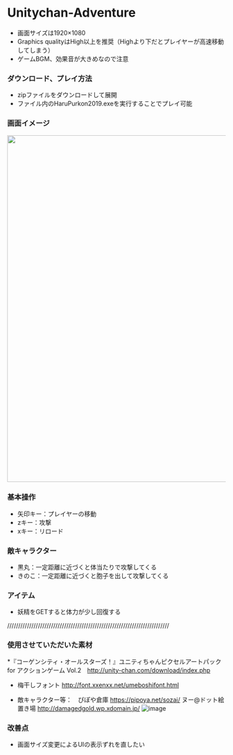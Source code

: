 # Unitychan-Adventure

* 画面サイズは1920×1080
* Graphics qualityはHigh以上を推奨（Highより下だとプレイヤーが高速移動してしまう）
* ゲームBGM、効果音が大きめなので注意

### ダウンロード、プレイ方法
* zipファイルをダウンロードして展開
* ファイル内のHaruPurkon2019.exeを実行することでプレイ可能

### 画面イメージ
<img src="https://user-images.githubusercontent.com/55573165/111335284-9ad94700-86b7-11eb-97bb-656e621c7e5c.png" width="800">

### 基本操作
* 矢印キー：プレイヤーの移動
* zキー：攻撃
* xキー：リロード

### 敵キャラクター
* 黒丸：一定距離に近づくと体当たりで攻撃してくる
* きのこ：一定距離に近づくと胞子を出して攻撃してくる

### アイテム
* 妖精をGETすると体力が少し回復する

//////////////////////////////////////////////////////////////////////////
### 使用させていただいた素材
*『コーゲンシティ・オールスターズ！』ユニティちゃんピクセルアートパック for アクションゲーム Vol.2　http://unity-chan.com/download/index.php

* 梅干しフォント http://font.xxenxx.net/umeboshifont.html

* 敵キャラクター等：　ぴぽや倉庫  https://pipoya.net/sozai/
                             ヌー@ドット絵置き場  http://damagedgold.wp.xdomain.jp/
![image](https://user-images.githubusercontent.com/88474670/225732360-3b59604e-0857-4b47-af31-0012be025bee.png)


### 改善点
* 画面サイズ変更によるUIの表示ずれを直したい

